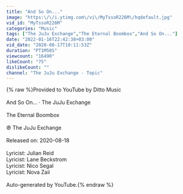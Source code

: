 ```yaml
---
title: "And So On..."
image: "https:\/\/i.ytimg.com\/vi\/MyTssoR226M\/hqdefault.jpg"
vid_id: "MyTssoR226M"
categories: "Music"
tags: ["The JuJu Exchange","The Eternal Boombox","And So On..."]
date: "2022-01-16T22:42:38+03:00"
vid_date: "2020-08-17T10:11:53Z"
duration: "PT1M50S"
viewcount: "16490"
likeCount: "75"
dislikeCount: ""
channel: "The JuJu Exchange - Topic"
---
```

{% raw %}Provided to YouTube by Ditto Music<br /><br />And So On... · The JuJu Exchange<br /><br />The Eternal Boombox<br /><br />℗ The JuJu Exchange<br /><br />Released on: 2020-08-18<br /><br />Lyricist: Julian Reid<br />Lyricist: Lane Beckstrom<br />Lyricist: Nico Segal<br />Lyricist: Nova Zaii<br /><br />Auto-generated by YouTube.{% endraw %}
